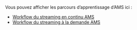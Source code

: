 Vous pouvez afficher les parcours d’apprentissage d’AMS ici :

- [Workflow du streaming en continu AMS](https://azure.microsoft.com/documentation/learning-paths/media-services-streaming-live/)
- [Workflow du streaming à la demande AMS](https://azure.microsoft.com/documentation/learning-paths/media-services-streaming-on-demand/)

<!---HONumber=AcomDC_0128_2016-->
